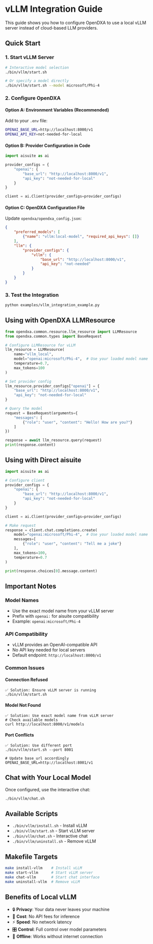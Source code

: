 # vLLM Integration Guide

This guide shows you how to configure OpenDXA to use a local vLLM server instead of cloud-based LLM providers.

## Quick Start

### 1. Start vLLM Server
```bash
# Interactive model selection
./bin/vllm/start.sh

# Or specify a model directly
./bin/vllm/start.sh --model microsoft/Phi-4
```

### 2. Configure OpenDXA

#### Option A: Environment Variables (Recommended)
Add to your `.env` file:
```bash
OPENAI_BASE_URL=http://localhost:8000/v1
OPENAI_API_KEY=not-needed-for-local
```

#### Option B: Provider Configuration in Code
```python
import aisuite as ai

provider_configs = {
    "openai": {
        "base_url": "http://localhost:8000/v1",
        "api_key": "not-needed-for-local"
    }
}

client = ai.Client(provider_configs=provider_configs)
```

#### Option C: OpenDXA Configuration File
Update `opendxa/opendxa_config.json`:
```json
{
    "preferred_models": [
        {"name": "vllm:local-model", "required_api_keys": []}
    ],
    "llm": {
        "provider_configs": {
            "vllm": {
                "base_url": "http://localhost:8000/v1",
                "api_key": "not-needed"
            }
        }
    }
}
```

### 3. Test the Integration
```bash
python examples/vllm_integration_example.py
```

## Using with OpenDXA LLMResource

```python
from opendxa.common.resource.llm_resource import LLMResource
from opendxa.common.types import BaseRequest

# Configure LLMResource for vLLM
llm_resource = LLMResource(
    name="vllm_local",
    model="openai:microsoft/Phi-4",  # Use your loaded model name
    temperature=0.7,
    max_tokens=100
)

# Set provider config
llm_resource.provider_configs["openai"] = {
    "base_url": "http://localhost:8000/v1",
    "api_key": "not-needed-for-local"
}

# Query the model
request = BaseRequest(arguments={
    "messages": [
        {"role": "user", "content": "Hello! How are you?"}
    ]
})

response = await llm_resource.query(request)
print(response.content)
```

## Using with Direct aisuite

```python
import aisuite as ai

# Configure client
provider_configs = {
    "openai": {
        "base_url": "http://localhost:8000/v1",
        "api_key": "not-needed-for-local"
    }
}

client = ai.Client(provider_configs=provider_configs)

# Make request
response = client.chat.completions.create(
    model="openai:microsoft/Phi-4",  # Use your loaded model name
    messages=[
        {"role": "user", "content": "Tell me a joke"}
    ],
    max_tokens=100,
    temperature=0.7
)

print(response.choices[0].message.content)
```

## Important Notes

### Model Names
- Use the exact model name from your vLLM server
- Prefix with `openai:` for aisuite compatibility
- Example: `openai:microsoft/Phi-4`

### API Compatibility
- vLLM provides an OpenAI-compatible API
- No API key needed for local servers
- Default endpoint: `http://localhost:8000/v1`

### Common Issues

#### Connection Refused
```
✅ Solution: Ensure vLLM server is running
./bin/vllm/start.sh
```

#### Model Not Found
```
✅ Solution: Use exact model name from vLLM server
# Check available models
curl http://localhost:8000/v1/models
```

#### Port Conflicts
```
✅ Solution: Use different port
./bin/vllm/start.sh --port 8001

# Update base_url accordingly
OPENAI_BASE_URL=http://localhost:8001/v1
```

## Chat with Your Local Model

Once configured, use the interactive chat:
```bash
./bin/vllm/chat.sh
```

## Available Scripts

- `./bin/vllm/install.sh` - Install vLLM
- `./bin/vllm/start.sh` - Start vLLM server
- `./bin/vllm/chat.sh` - Interactive chat
- `./bin/vllm/uninstall.sh` - Remove vLLM

## Makefile Targets

```bash
make install-vllm    # Install vLLM
make start-vllm      # Start vLLM server
make chat-vllm       # Start chat interface
make uninstall-vllm  # Remove vLLM
```

## Benefits of Local vLLM

- 🔒 **Privacy**: Your data never leaves your machine
- 💸 **Cost**: No API fees for inference
- ⚡ **Speed**: No network latency
- 🎛️ **Control**: Full control over model parameters
- 🔄 **Offline**: Works without internet connection 